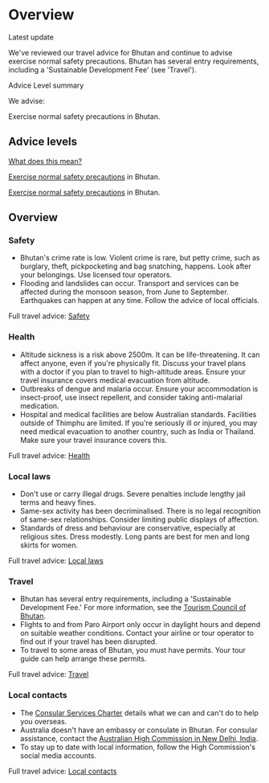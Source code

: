 # Overview

Latest update

We've reviewed our travel advice for Bhutan and continue to advise exercise normal safety precautions. Bhutan has several entry requirements, including a 'Sustainable Development Fee' (see 'Travel').

Advice Level summary

We advise:

Exercise normal safety precautions in Bhutan.

## Advice levels

[What does this mean?](/before-you-go/travel-advice-explained/)

[Exercise normal safety precautions](https://www.smartraveller.gov.au/consular-services/travel-advice-explained#level1) in Bhutan.

[Exercise normal safety precautions](https://www.smartraveller.gov.au/consular-services/travel-advice-explained#level1) in Bhutan.

## Overview

### Safety

* Bhutan's crime rate is low. Violent crime is rare, but petty crime, such as burglary, theft, pickpocketing and bag snatching, happens. Look after your belongings. Use licensed tour operators.
* Flooding and landslides can occur. Transport and services can be affected during the monsoon season, from June to September. Earthquakes can happen at any time. Follow the advice of local officials.

Full travel advice: [Safety](#safety)

### Health

* Altitude sickness is a risk above 2500m. It can be life-threatening. It can affect anyone, even if you're physically fit. Discuss your travel plans with a doctor if you plan to travel to high-altitude areas. Ensure your travel insurance covers medical evacuation from altitude.
* Outbreaks of dengue and malaria occur. Ensure your accommodation is insect-proof, use insect repellent, and consider taking anti-malarial medication.
* Hospital and medical facilities are below Australian standards. Facilities outside of Thimphu are limited. If you're seriously ill or injured, you may need medical evacuation to another country, such as India or Thailand. Make sure your travel insurance covers this.

Full travel advice: [Health](#health)

### Local laws

* Don't use or carry illegal drugs. Severe penalties include lengthy jail terms and heavy fines.
* Same-sex activity has been decriminalised. There is no legal recognition of same-sex relationships. Consider limiting public displays of affection.
* Standards of dress and behaviour are conservative, especially at religious sites. Dress modestly. Long pants are best for men and long skirts for women.

Full travel advice: [Local laws](#local-laws)

### Travel

* Bhutan has several entry requirements, including a 'Sustainable Development Fee.' For more information, see the [Tourism Council of Bhutan](https://www.tourism.gov.bt/).
* Flights to and from Paro Airport only occur in daylight hours and depend on suitable weather conditions. Contact your airline or tour operator to find out if your travel has been disrupted.
* To travel to some areas of Bhutan, you must have permits. Your tour guide can help arrange these permits.

Full travel advice: [Travel](#travel)

### Local contacts

* The [Consular Services Charter](https://www.smartraveller.gov.au/node/46) details what we can and can't do to help you overseas.
* Australia doesn't have an embassy or consulate in Bhutan. For consular assistance, contact the [Australian High Commission in New Delhi, India](http://www.india.highcommission.gov.au/ndli/home.html).
* To stay up to date with local information, follow the High Commission's social media accounts.

Full travel advice: [Local contacts](#local-contacts)